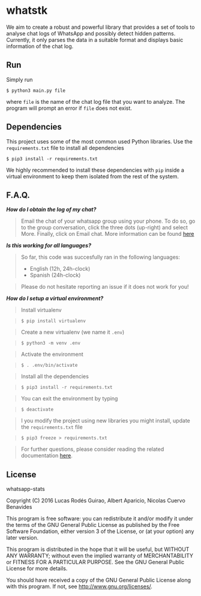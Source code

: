 # whatstk

We aim to create a robust and powerful library that provides a set of tools to analyse chat logs of WhatsApp and possibly detect hidden patterns. Currently, it only parses the data in a suitable format and displays basic information of the chat log.

## Run

Simply run

`$ python3 main.py file`

where `file` is the name of the chat log file that you want to analyze. The program will prompt an error if `file` does not exist.

## Dependencies

This project uses some of the most common used Python libraries. Use the `requirements.txt` file to install all dependencies

`$ pip3 install -r requirements.txt`

We highly recommended to install these dependencies with `pip` inside a virtual environment to keep them isolated from the rest of the system.


## F.A.Q.

**_How do I obtain the log of my chat?_**

> Email the chat of your whatsapp group using your phone. To do so, go to the group conversation, click the three dots (up-right) and select More. Finally,
click on Email chat. More information can be found [here](https://www.whatsapp.com/faq/en/s60/21055276)

**_Is this working for all languages?_**

> So far, this code was succesfully ran in the following languages:
> - English (12h, 24h-clock)
> - Spanish (24h-clock)

> Please do not hesitate reporting an issue if it does not work for you!

**_How do I setup a virtual environment?_**

> Install virtualenv

> `$ pip install virtualenv`

> Create a new virtualenv (we name it `.env`)

> `$ python3 -m venv .env`

> Activate the environment

> `$ . .env/bin/activate`

> Install all the dependencies

> `$ pip3 install -r requirements.txt`

> You can exit the environment by typing

> `$ deactivate`

> I you modify the project using new libraries you might install, update the `requirements.txt` file

> `$ pip3 freeze > requirements.txt`

> For further questions, please consider reading the related documentation [here](http://docs.python-guide.org/en/latest/dev/virtualenvs/).


## License

whatsapp-stats

Copyright (C) 2016  Lucas Rodés Guirao, Albert Aparicio, Nicolas Cuervo Benavides

This program is free software: you can redistribute it and/or modify
it under the terms of the GNU General Public License as published by
the Free Software Foundation, either version 3 of the License, or
(at your option) any later version.

This program is distributed in the hope that it will be useful,
but WITHOUT ANY WARRANTY; without even the implied warranty of
MERCHANTABILITY or FITNESS FOR A PARTICULAR PURPOSE.  See the
GNU General Public License for more details.

You should have received a copy of the GNU General Public License
along with this program.  If not, see <http://www.gnu.org/licenses/>.
